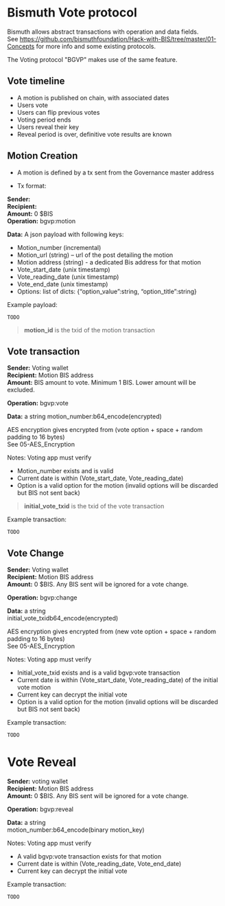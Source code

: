 # Bismuth Vote protocol

Bismuth allows abstract transactions with operation and data fields.  
See https://github.com/bismuthfoundation/Hack-with-BIS/tree/master/01-Concepts for more info and some existing protocols.

The Voting protocol "BGVP" makes use of the same feature.

## Vote timeline

- A motion is published on chain, with associated dates
- Users vote
- Users can flip previous votes
- Voting period ends
- Users reveal their key
- Reveal period is over, definitive vote results are known

## Motion Creation

- A motion is defined by a tx sent from the Governance master address

- Tx format:

**Sender:** <governance master address>  
**Recipient:** <governance master address>  
**Amount:** 0 $BIS  
**Operation:** bgvp:motion

**Data:** 
A json payload with following keys:  
- Motion_number (incremental)
- Motion_url (string) – url of the post detailing the motion
- Motion address (string) - a dedicated Bis address for that motion
- Vote_start_date (unix timestamp)
- Vote_reading_date (unix timestamp)
- Vote_end_date (unix timestamp)
- Options: list of dicts: {“option_value”:string, “option_title”:string}

Example payload:  
```
TODO
```

> **motion_id** is the txid of the motion transaction

## Vote transaction

**Sender:** Voting wallet  
**Recipient:** Motion BIS address  
**Amount:** BIS amount to vote. Minimum 1 BIS. Lower amount will be excluded.

**Operation:** bgvp:vote

**Data:** a string
motion_number:b64_encode(encrypted)

AES encryption gives encrypted from (vote option + space + random padding to 16 bytes)   
See 05-AES_Encryption

Notes: Voting app must verify  
- Motion_number exists and is valid
- Current date is within (Vote_start_date, Vote_reading_date)
- Option is a valid option for the motion (invalid options will be discarded but BIS not sent back)

> **initial_vote_txid** is the txid of the vote transaction

Example transaction:  
```
TODO
```

## Vote Change

**Sender:** Voting wallet  
**Recipient:** Motion BIS address  
**Amount:** 0 $BIS. Any BIS sent will be ignored for a vote change.

**Operation:** bgvp:change

**Data:** a string  
initial_vote_txidb64_encode(encrypted)

AES encryption gives encrypted from (new vote option + space + random padding to 16 bytes)   
See 05-AES_Encryption

Notes: Voting app must verify 
- Initial_vote_txid exists and is a valid bgvp:vote transaction
- Current date is within (Vote_start_date, Vote_reading_date) of the initial vote motion
- Current key can decrypt the initial vote
- Option is a valid option for the motion (invalid options will be discarded but BIS not sent back)

Example transaction:  
```
TODO
```

# Vote Reveal

**Sender:** voting wallet  
**Recipient:** Motion BIS address    
**Amount:** 0 $BIS. Any BIS sent will be ignored for a vote change.

**Operation:** bgvp:reveal

**Data:** a string  
motion_number:b64_encode(binary motion_key)

Notes: Voting app must verify 
- A valid bgvp:vote transaction exists for that motion
- Current date is within (Vote_reading_date, Vote_end_date)
- Current key can decrypt the initial vote

Example transaction:  
```
TODO
```
